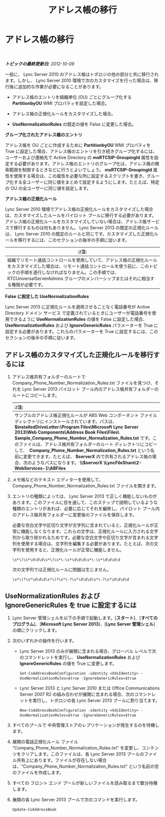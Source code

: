 ﻿---
title: アドレス帳の移行
TOCTitle: アドレス帳の移行
ms:assetid: ac7f0f39-4c6d-4702-8e25-93a73e3d800f
ms:mtpsurl: https://technet.microsoft.com/ja-jp/library/JJ205160(v=OCS.15)
ms:contentKeyID: 48273245
ms.date: 05/19/2016
mtps_version: v=OCS.15
ms.translationtype: HT
---

# アドレス帳の移行

 

_**トピックの最終更新日:** 2012-10-09_

一般に、 Lync Server 2010 のアドレス帳はトポロジの他の部分と共に移行されます。しかし、 Lync Server 2010 環境で次のカスタマイズを行った場合は、移行後に追加的な作業が必要になることがあります。

  - アドレス帳のエントリを組織単位 (OU) ごとにグループ化する **PartitionbyOU** WMI プロパティを設定した場合。

  - アドレス帳の正規化ルールをカスタマイズした場合。

  - **UseNormalizationRules** の既定の値を False に変更した場合。

**グループ化されたアドレス帳のエントリ**

アドレス帳を OU ごとに作成するために **PartitionbyOU** WMI プロパティを True に設定した場合、アドレス帳のエントリを引き続きグループ化するには、ユーザーおよび連絡先で Active Directory の **msRTCSIP-GroupingId** 属性を設定する必要があります。アドレス帳のエントリのグループ化は、アドレス帳の検索範囲を制限するときなどに行うとよいでしょう。 **msRTCSIP-GroupingId** 属性を使用する場合は、この属性を必要な所に設定するスクリプトを書き、グループ化する全ユーザーに同じ値をまとめて設定するようにします。たとえば、特定の OU の全ユーザーに同じ値を設定します。

**アドレス帳の正規化ルール**

Lync Server 2010 環境でアドレス帳の正規化ルールをカスタマイズした場合は、カスタマイズしたルールをパイロット プールに移行する必要があります。アドレス帳の正規化ルールをカスタマイズしていない場合は、アドレス帳サービスで移行するものは何もありません。 Lync Server 2013 の既定の正規化ルールは、 Lync Server 2010 の既定のルールと同じです。カスタマイズした正規化ルールを移行するには、このセクションの後半の手順に従います。

<table>
<thead>
<tr class="header">
<th><img src="images/Gg412781.note(OCS.15).gif" title="note" alt="note" />注:</th>
</tr>
</thead>
<tbody>
<tr class="odd">
<td>組織でリモート通話コントロールを使用していて、アドレス帳の正規化ルールをカスタマイズした場合は、リモート通話コントロールを使う前に、このトピックの手順を遂行しなければなりません。この手順では、RTCUniversalServerAdmins グループのメンバーシップまたはそれに相当する権限が必要です。</td>
</tr>
</tbody>
</table>


**False に設定した UseNormalizationRules**

Lync Server 2013 に正規化ルールを適用させることなく電話番号が Active Directory ドメイン サービス で定義されているときにユーザーが電話番号を使用できるように **UseNormalizationRules** の値を False に設定した場合、 **UseNormalizationRules** および **IgnoreGenericRules** パラメーターを True に設定する必要があります。これらのパラメーターを True に設定するには、このセクションの後半の手順に従います。

## アドレス帳のカスタマイズした正規化ルールを移行するには

1.  アドレス帳共有フォルダーのルートで Company\_Phone\_Number\_Normalization\_Rules.txt ファイルを見つけ、それを Lync Server 2013 パイロット プール内のアドレス帳共有フォルダーのルートにコピーします。
    
    <table>
    <thead>
    <tr class="header">
    <th><img src="images/Gg412781.note(OCS.15).gif" title="note" alt="note" />注:</th>
    </tr>
    </thead>
    <tbody>
    <tr class="odd">
    <td>サンプルのアドレス帳正規化ルールが ABS Web コンポーネント ファイル ディレクトリにインストールされています。パスは、 <strong>$installedDriveLetter:\Program Files\Microsoft Lync Server 2013\Web Components\Address Book Files\Files\ Sample_Company_Phone_Number_Normalization_Rules.txt</strong> です。このファイルは、アドレス帳共有フォルダーのルート ディレクトリにコピーして、  <strong>Company_Phone_Number_Normalization_Rules.txt</strong> という名前に変更できます。たとえば、 <strong>$serverX</strong> 内で共有されるアドレス帳の場合、次のようなパスになります。 <strong>\\$serverX \LyncFileShare\2-WebServices-1\ABFiles</strong></td>
    </tr>
    </tbody>
    </table>


2.  メモ帳などのテキスト エディターを使用して、Company\_Phone\_Number\_Normalization\_Rules.txt ファイルを開きます。

3.  エントリの種類によっては、 Lync Server 2013 で正しく機能しないものがあります。このファイルに目を通して、このステップで説明しているような種類のエントリがあれば、必要に応じてそれを編修し、パイロット プール内のアドレス帳共有フォルダーに変更後のファイルを保存します。
    
    必要な空白文字や区切り文字が文字列に含まれていると、正規化ルールが正常に機能しなくなります。これらの文字は、正規化ルールに入力される文字列から取り除かれるためです。必要な空白文字や区切り文字が含まれる文字列を使用する場合は、文字列を編集する必要があります。たとえば、次の文字列を使用すると、正規化ルールが正常に機能しません。
    
        \s*\(\s*\d\d\d\s*\)\s*\-\s*\d\d\d\s*\-\s*\d\d\d\d
    
    次の文字列では正規化ルールに問題は生じません。
    
        \s*\(?\s*\d\d\d\s*\)?\s*\-?\s*\d\d\d\s*\-?\s*\d\d\d\d

## UseNormalizationRules および IgnoreGenericRules を true に設定するには

1.  Lync Server 管理シェルを以下の手順で起動します。\[**スタート**\]、\[**すべてのプログラム**\]、\[**Microsoft Lync Server 2013**\]、\[**Lync Server 管理シェル**\] の順にクリックします。

2.  次のいずれかの操作を行います。
    
      - Lync Server 2013 のみが展開に含まれる場合、グローバル レベルで次のコマンドレットを実行し、 **UseNormalizationRules** および **IgnoreGenericRules** の値を True に変更します。
        
            Set-CsAddressBookConfiguration -identity <XdsIdentity> -UseNormalizationRules=$true -IgnoreGenericRules=$true
    
      - Lync Server 2013 と Lync Server 2010 または Office Communications Server 2007 R2 の組み合わせが展開に含まれる場合、次のコマンドレットを実行し、トポロジの各 Lync Server 2013 プールに割り当てます。
        
            New-CsAddressBookConfiguration -identity <XdsIdentity> -UseNormalizationRules=$true -IgnoreGenericRules=$true

3.  すべてのプールで 中央管理ストアのレプリケーションが発生するのを待機します。

4.  展開の電話正規化ルール ファイル "Company\_Phone\_Number\_Normalization\_Rules.txt" を変更し、コンテンツをクリアします。このファイルは、各 Lync Server 2013 プールのファイル共有上にあります。ファイルが存在しない場合は、"Company\_Phone\_Number\_Normalization\_Rules.txt" という名前の空のファイルを作成します。

5.  すべての フロント エンド プールが新しいファイルを読み取るまで数分待機します。

6.  展開の各 Lync Server 2013 プールで次のコマンドを実行します。
    
        Update-CsAddressBook

